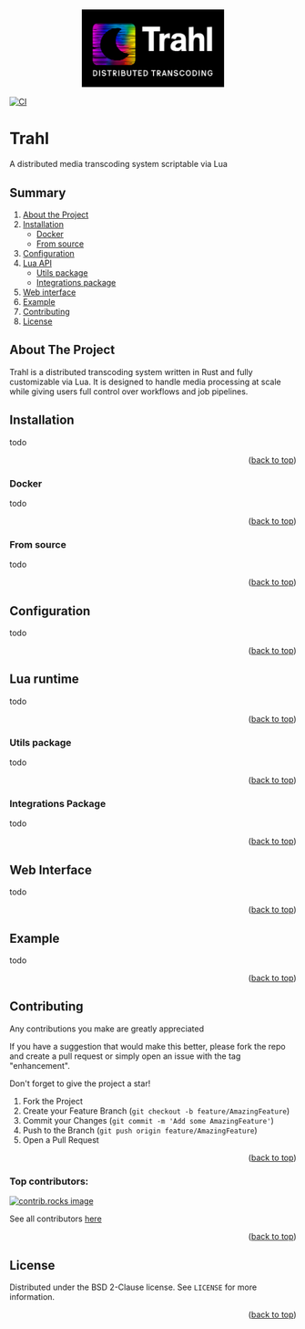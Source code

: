 <a id="readme-top"></a>

<!-- LOGO -->
<br />
<p align="center">
    <a href="https://github.com/AxeyGabriel/trahl">
        <img src="https://raw.githubusercontent.com/AxeyGabriel/trahl/refs/heads/master/.github/assets/logo.png" width="250">
    </a>
</p>

[![CI][ci-shield]][ci-url]

# Trahl
A distributed media transcoding system scriptable via Lua

<!-- SUMMARY -->
## Summary
1. [About the Project](#about-the-project)
2. [Installation](#installation)
   - [Docker](#docker)
   - [From source](#from-source)
3. [Configuration](#configuration)
4. [Lua API](#lua-runtime)
   - [Utils package](#utils-package)
   - [Integrations package](#integrations-package)
5. [Web interface](#web-interface)
6. [Example](#example)
7. [Contributing](#contributing)
8. [License](#license)

<!-- ABOUT -->
## About The Project
Trahl is a distributed transcoding system written in Rust and fully customizable via Lua. It is designed to handle media processing at scale while giving users full control over workflows and job pipelines.

<!-- INSTALLATION -->
## Installation
todo
<p align="right">(<a href="#readme-top">back to top</a>)</p>

### Docker
todo
<p align="right">(<a href="#readme-top">back to top</a>)</p>

### From source
todo
<p align="right">(<a href="#readme-top">back to top</a>)</p>

<!-- Configuration -->
## Configuration
todo
<p align="right">(<a href="#readme-top">back to top</a>)</p>

<!-- Lua runtime -->
## Lua runtime
todo
<p align="right">(<a href="#readme-top">back to top</a>)</p>

### Utils package
todo
<p align="right">(<a href="#readme-top">back to top</a>)</p>

### Integrations Package
todo
<p align="right">(<a href="#readme-top">back to top</a>)</p>

<!-- Web interface -->
## Web Interface
todo
<p align="right">(<a href="#readme-top">back to top</a>)</p>

<!-- Example -->
## Example
todo
<p align="right">(<a href="#readme-top">back to top</a>)</p>

<!-- Contributing -->
## Contributing
Any contributions you make are greatly appreciated

If you have a suggestion that would make this better, please fork the repo and create a pull request or simply open an issue with the tag "enhancement".

Don't forget to give the project a star!

1. Fork the Project
2. Create your Feature Branch (`git checkout -b feature/AmazingFeature`)
3. Commit your Changes (`git commit -m 'Add some AmazingFeature'`)
4. Push to the Branch (`git push origin feature/AmazingFeature`)
5. Open a Pull Request

<p align="right">(<a href="#readme-top">back to top</a>)</p>

### Top contributors:

<a href="https://github.com/AxeyGabriel/trahl/graphs/contributors">
  <img src="https://contrib.rocks/image?repo=AxeyGabriel/trahl" alt="contrib.rocks image" />
</a>

See all contributors [here](https://github.com/AxeyGabriel/trahl/graphs/contributors)

<p align="right">(<a href="#readme-top">back to top</a>)</p>

<!-- LICENSE -->
## License

Distributed under the BSD 2-Clause license. See `LICENSE` for more information.

<p align="right">(<a href="#readme-top">back to top</a>)</p>

[ci-shield]: https://github.com/AxeyGabriel/trahl/actions/workflows/ci.yml/badge.svg?style=for-the-badge&branch=master
[ci-url]: https://github.com/AxeyGabriel/trahl/actions/workflows/ci.yml
